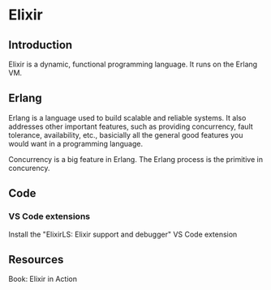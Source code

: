 # Elixir

## Introduction

Elixir is a dynamic, functional programming language. It runs on the Erlang VM.

## Erlang 

Erlang is a language used to build scalable and reliable systems. It also addresses other important features, such as providing concurrency, fault tolerance, availability, etc., basicially all the general good features you would want in a programming language. 

Concurrency is a big feature in Erlang. The Erlang process is the primitive in concurency. 

## Code 

### VS Code extensions

Install the "ElixirLS: Elixir support and debugger" VS Code extension


## Resources

Book: Elixir in Action 